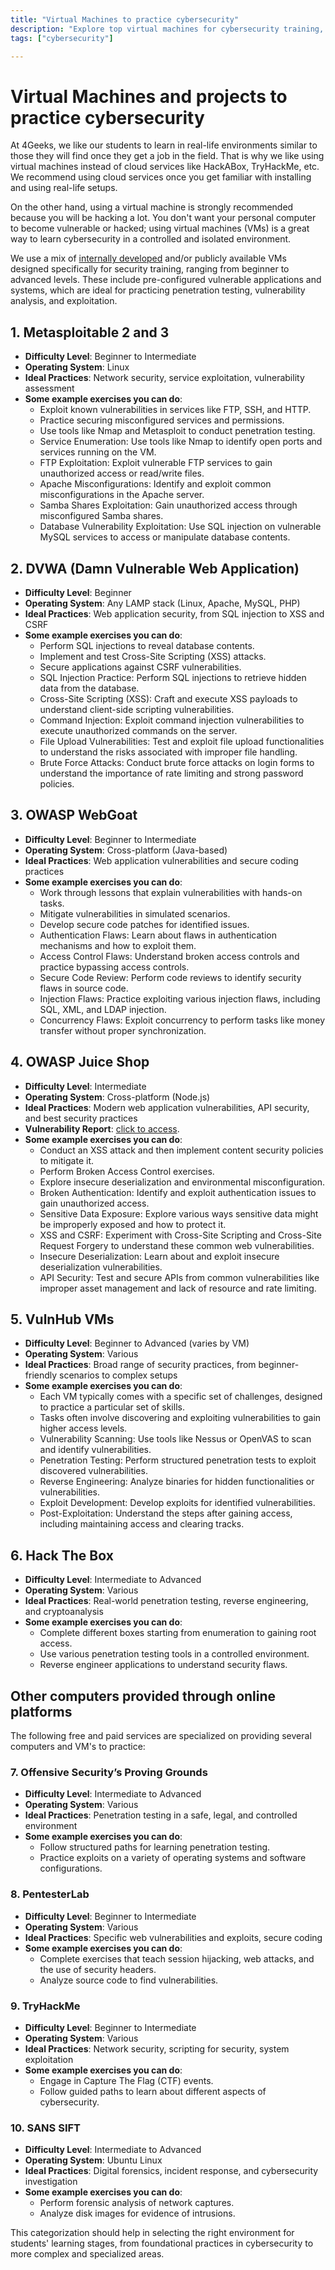 ```yaml
---
title: "Virtual Machines to practice cybersecurity"
description: "Explore top virtual machines for cybersecurity training, including Metasploitable, DVWA, and OWASP WebGoat. Master skills like SQL injection, XSS, and network security through hands-on labs. Ideal for beginners to advanced learners. Enhance your cybersecurity expertise effectively."
tags: ["cybersecurity"]

---
```


# Virtual Machines and projects to practice cybersecurity

At 4Geeks, we like our students to learn in real-life environments similar to those they will find once they get a job in the field. That is why we like using virtual machines instead of cloud services like HackABox, TryHackMe, etc. We recommend using cloud services once you get familiar with installing and using real-life setups.

On the other hand, using a virtual machine is strongly recommended because you will be hacking a lot. You don't want your personal computer to become vulnerable or hacked; using virtual machines (VMs) is a great way to learn cybersecurity in a controlled and isolated environment. 

We use a mix of [internally developed](https://4geeks.com/docs/start/cybersecurity-virtual-machines) and/or publicly available VMs designed specifically for security training, ranging from beginner to advanced levels. These include pre-configured vulnerable applications and systems, which are ideal for practicing penetration testing, vulnerability analysis, and exploitation.

## 1. Metasploitable 2 and 3

- **Difficulty Level**: Beginner to Intermediate
- **Operating System**: Linux
- **Ideal Practices**: Network security, service exploitation, vulnerability assessment
- **Some example exercises you can do**:
  - Exploit known vulnerabilities in services like FTP, SSH, and HTTP.
  - Practice securing misconfigured services and permissions.
  - Use tools like Nmap and Metasploit to conduct penetration testing.
  - Service Enumeration: Use tools like Nmap to identify open ports and services running on the VM.
  - FTP Exploitation: Exploit vulnerable FTP services to gain unauthorized access or read/write files.
  - Apache Misconfigurations: Identify and exploit common misconfigurations in the Apache server.
  - Samba Shares Exploitation: Gain unauthorized access through misconfigured Samba shares.
  - Database Vulnerability Exploitation: Use SQL injection on vulnerable MySQL services to access or manipulate database contents.

## 2. DVWA (Damn Vulnerable Web Application)

- **Difficulty Level**: Beginner
- **Operating System**: Any LAMP stack (Linux, Apache, MySQL, PHP)
- **Ideal Practices**: Web application security, from SQL injection to XSS and CSRF
- **Some example exercises you can do**:
  - Perform SQL injections to reveal database contents.
  - Implement and test Cross-Site Scripting (XSS) attacks.
  - Secure applications against CSRF vulnerabilities.
  - SQL Injection Practice: Perform SQL injections to retrieve hidden data from the database.
  - Cross-Site Scripting (XSS): Craft and execute XSS payloads to understand client-side scripting vulnerabilities.
  - Command Injection: Exploit command injection vulnerabilities to execute unauthorized commands on the server.
  - File Upload Vulnerabilities: Test and exploit file upload functionalities to understand the risks associated with improper file handling.
  - Brute Force Attacks: Conduct brute force attacks on login forms to understand the importance of rate limiting and strong password policies.

## 3. OWASP WebGoat

- **Difficulty Level**: Beginner to Intermediate
- **Operating System**: Cross-platform (Java-based)
- **Ideal Practices**: Web application vulnerabilities and secure coding practices
- **Some example exercises you can do**:
  - Work through lessons that explain vulnerabilities with hands-on tasks.
  - Mitigate vulnerabilities in simulated scenarios.
  - Develop secure code patches for identified issues.
  - Authentication Flaws: Learn about flaws in authentication mechanisms and how to exploit them.
  - Access Control Flaws: Understand broken access controls and practice bypassing access controls.
  - Secure Code Review: Perform code reviews to identify security flaws in source code.
  - Injection Flaws: Practice exploiting various injection flaws, including SQL, XML, and LDAP injection.
  - Concurrency Flaws: Exploit concurrency to perform tasks like money transfer without proper synchronization.

## 4. OWASP Juice Shop

- **Difficulty Level**: Intermediate
- **Operating System**: Cross-platform (Node.js)
- **Ideal Practices**: Modern web application vulnerabilities, API security, and best security practices
- **Vulnerability Report**: [click to access](https://github.com/APTRS/APTRS/blob/main/Doc/Report/Web%20Application%20Penetration%20Testing%20Report%20of%20Juice%20Shop.pdf).
- **Some example exercises you can do**:
  - Conduct an XSS attack and then implement content security policies to mitigate it.
  - Perform Broken Access Control exercises.
  - Explore insecure deserialization and environmental misconfiguration.
  - Broken Authentication: Identify and exploit authentication issues to gain unauthorized access.
  - Sensitive Data Exposure: Explore various ways sensitive data might be improperly exposed and how to protect it.
  - XSS and CSRF: Experiment with Cross-Site Scripting and Cross-Site Request Forgery to understand these common web vulnerabilities.
  - Insecure Deserialization: Learn about and exploit insecure deserialization vulnerabilities.
  - API Security: Test and secure APIs from common vulnerabilities like improper asset management and lack of resource and rate limiting.

## 5. VulnHub VMs

- **Difficulty Level**: Beginner to Advanced (varies by VM)
- **Operating System**: Various
- **Ideal Practices**: Broad range of security practices, from beginner-friendly scenarios to complex setups
- **Some example exercises you can do**:
  - Each VM typically comes with a specific set of challenges, designed to practice a particular set of skills.
  - Tasks often involve discovering and exploiting vulnerabilities to gain higher access levels.
  - Vulnerability Scanning: Use tools like Nessus or OpenVAS to scan and identify vulnerabilities.
  - Penetration Testing: Perform structured penetration tests to exploit discovered vulnerabilities.
  - Reverse Engineering: Analyze binaries for hidden functionalities or vulnerabilities.
  - Exploit Development: Develop exploits for identified vulnerabilities.
  - Post-Exploitation: Understand the steps after gaining access, including maintaining access and clearing tracks.

## 6. Hack The Box

- **Difficulty Level**: Intermediate to Advanced
- **Operating System**: Various
- **Ideal Practices**: Real-world penetration testing, reverse engineering, and cryptoanalysis
- **Some example exercises you can do**:
  - Complete different boxes starting from enumeration to gaining root access.
  - Use various penetration testing tools in a controlled environment.
  - Reverse engineer applications to understand security flaws.

## Other computers provided through online platforms

The following free and paid services are specialized on providing several computers and VM's to practice:

### 7. Offensive Security’s Proving Grounds

- **Difficulty Level**: Intermediate to Advanced
- **Operating System**: Various
- **Ideal Practices**: Penetration testing in a safe, legal, and controlled environment
- **Some example exercises you can do**:
  - Follow structured paths for learning penetration testing.
  - Practice exploits on a variety of operating systems and software configurations.

### 8. PentesterLab

- **Difficulty Level**: Beginner to Intermediate
- **Operating System**: Various
- **Ideal Practices**: Specific web vulnerabilities and exploits, secure coding
- **Some example exercises you can do**:
  - Complete exercises that teach session hijacking, web attacks, and the use of security headers.
  - Analyze source code to find vulnerabilities.

### 9. TryHackMe

- **Difficulty Level**: Beginner to Intermediate
- **Operating System**: Various
- **Ideal Practices**: Network security, scripting for security, system exploitation
- **Some example exercises you can do**:
  - Engage in Capture The Flag (CTF) events.
  - Follow guided paths to learn about different aspects of cybersecurity.

### 10. SANS SIFT

- **Difficulty Level**: Intermediate to Advanced
- **Operating System**: Ubuntu Linux
- **Ideal Practices**: Digital forensics, incident response, and cybersecurity investigation
- **Some example exercises you can do**:
  - Perform forensic analysis of network captures.
  - Analyze disk images for evidence of intrusions.

This categorization should help in selecting the right environment for students' learning stages, from foundational practices in cybersecurity to more complex and specialized areas.
